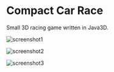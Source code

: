 # Compact Car Race

Small 3D racing game written in Java3D.

![screenshot1](https://raw.githubusercontent.com/sropelato/CompactCarRace/master/img/screenshot1.png)

![screenshot2](https://raw.githubusercontent.com/sropelato/CompactCarRace/master/img/screenshot2.png)

![screenshot3](https://raw.githubusercontent.com/sropelato/CompactCarRace/master/img/screenshot3.png)
